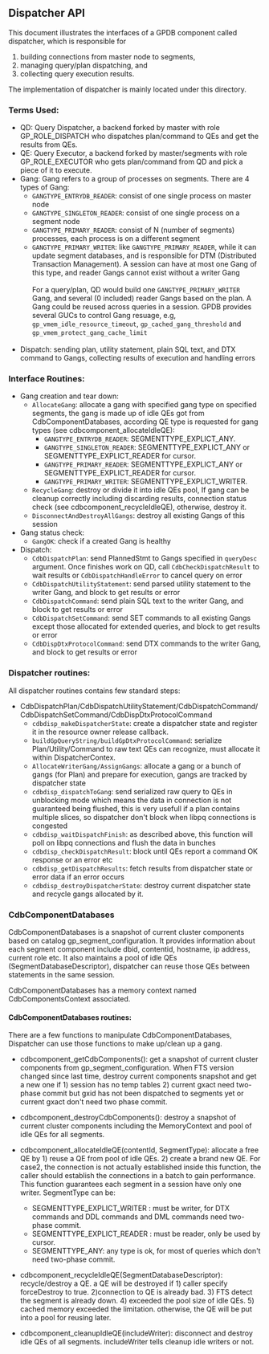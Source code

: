 ## Dispatcher API
This document illustrates the interfaces of a GPDB component called dispatcher, which is responsible for
1) building connections from master node to segments,
2) managing query/plan dispatching, and
3) collecting query execution results.

The implementation of dispatcher is mainly located under this directory.

### Terms Used:
* QD: Query Dispatcher, a backend forked by master with role GP_ROLE_DISPATCH who dispatches plan/command to QEs and get the results from QEs.
* QE: Query Executor, a backend forked by master/segments with role GP_ROLE_EXECUTOR who gets plan/command from QD and pick a piece of it to execute.
* Gang: Gang refers to a group of processes on segments. There are 4 types of Gang:
	* `GANGTYPE_ENTRYDB_READER`: consist of one single process on master node
	* `GANGTYPE_SINGLETON_READER`: consist of one single process on a segment node
	* `GANGTYPE_PRIMARY_READER`: consist of N (number of segments) processes, each process is on a different segment
	* `GANGTYPE_PRIMARY_WRITER`: like `GANGTYPE_PRIMARY_READER`, while it can update segment databases, and is responsible for DTM (Distributed Transaction Management). A session can have at most one Gang of this type, and reader Gangs cannot exist without a writer Gang
<br><br>
For a query/plan, QD would build one `GANGTYPE_PRIMARY_WRITER` Gang, and several (0 included) reader Gangs based on the plan. A Gang could be reused across queries in a session. GPDB provides several GUCs to control Gang resuage, e.g, `gp_vmem_idle_resource_timeout`, `gp_cached_gang_threshold` and `gp_vmem_protect_gang_cache_limit`
<br><br>
* Dispatch: sending plan, utility statement, plain SQL text, and DTX command to Gangs, collecting results of execution and handling errors

### Interface Routines:
* Gang creation and tear down:
	* `AllocateGang`: allocate a gang with specified gang type on specified segments, the gang is made up of idle QEs got from CdbComponentDatabases, according QE type is requested for gang types (see cdbcomponent_allocateIdleQE):
		* `GANGTYPE_ENTRYDB_READER`: SEGMENTTYPE_EXPLICT_ANY. 
		* `GANGTYPE_SINGLETON_READER`: SEGMENTTYPE_EXPLICT_ANY or SEGMENTTYPE_EXPLICT_READER for cursor.
		* `GANGTYPE_PRIMARY_READER`: SEGMENTTYPE_EXPLICT_ANY or SEGMENTTYPE_EXPLICT_READER for cursor.
		* `GANGTYPE_PRIMARY_WRITER`: SEGMENTTYPE_EXPLICT_WRITER.
	* `RecycleGang`: destroy or divide it into idle QEs pool, If gang can be cleanup correctly including discarding results, connection status check (see cdbcomponent_recycleIdleQE), otherwise, destroy it.
	* `DisconnectAndDestroyAllGangs`: destroy all existing Gangs of this session
* Gang status check:
	* `GangOK`: check if a created Gang is healthy
* Dispatch:
	* `CdbDispatchPlan`: send PlannedStmt to Gangs specified in `queryDesc` argument. Once finishes work on QD, call `CdbCheckDispatchResult` to wait results or `CdbDispatchHandleError` to cancel query on error
	* `CdbDispatchUtilityStatement`: send parsed utility statement to the writer Gang, and block to get results or error
	* `CdbDispatchCommand`: send plain SQL text to the writer Gang, and block to get results or error
	* `CdbDispatchSetCommand`: send SET commands to all existing Gangs except those allocated for extended queries, and block to get results or error
	* `CdbDispDtxProtocolCommand`: send DTX commands to the writer Gang, and block to get results or error
	
### Dispatcher routines:
All dispatcher routines contains few standard steps:
* CdbDispatchPlan/CdbDispatchUtilityStatement/CdbDispatchCommand/CdbDispatchSetCommand/CdbDispDtxProtocolCommand
	* `cdbdisp_makeDispatcherState`: create a dispatcher state and register it in the resource owner release callback.
	* `buildGpQueryString/buildGpDtxProtocolCommand`: serialize Plan/Utility/Command to raw text QEs can recognize, must allocate it within DispatcherContex.
	* `AllocateWriterGang/AssignGangs`: allocate a gang or a bunch of gangs (for Plan) and prepare for execution, gangs are tracked by dispatcher state
	* `cdbdisp_dispatchToGang`: send serialized raw query to QEs in unblocking mode which means the data in connection is not guaranteed being flushed, this is very usefull if a plan contains multiple slices, so dispatcher don't block when libpq connections is congested 
	* `cdbdisp_waitDispatchFinish`: as described above, this function will poll on libpq connections and flush the data in bunches 
	* `cdbdisp_checkDispatchResult`: block until QEs report a command OK response or an error etc
	* `cdbdisp_getDispatchResults`: fetch results from dispatcher state or error data if an error occurs
	* `cdbdisp_destroyDispatcherState`: destroy current dispatcher state and recycle gangs allocated by it.

### CdbComponentDatabases
CdbComponentDatabases is a snapshot of current cluster components based on catalog gp_segment_configuration.
It provides information about each segment component include dbid, contentid, hostname, ip address, current role etc.
It also maintains a pool of idle QEs (SegmentDatabaseDescriptor), dispatcher can reuse those QEs between statements in the same session.

CdbComponentDatabases has a memory context named CdbComponentsContext associated.

#### CdbComponentDatabases routines:
There are a few functions to manipulate CdbComponentDatabases, Dispatcher can use those functions to make up/clean up a gang.

* cdbcomponent_getCdbComponents(): get a snapshot of current cluster components from gp_segment_configuration. When FTS version changed since last time, destroy current components snapshot and get a new one if 1) session has no temp tables 2) current gxact need two-phase commit but gxid has not been dispatched to segments yet or current gxact don't need two phase commit.

* cdbcomponent_destroyCdbComponents(): destroy a snapshot of current cluster components including the MemoryContext and pool of idle QEs for all segments.

* cdbcomponent_allocateIdleQE(contentId, SegmentType): allocate a free QE by 1) reuse a QE from pool of idle QEs. 2) create a brand new QE. For case2, the connection is not actually established inside this function, the caller should establish the connections in a batch to gain performance. This function guarantees each segment in a session have only one writer. SegmentType can be:
	* SEGMENTTYPE_EXPLICT_WRITER : must be writer, for DTX commands and DDL commands and DML commands need two-phase commit.
	* SEGMENTTYPE_EXPLICT_READER : must be reader, only be used by cursor.
	* SEGMENTTYPE_ANY: any type is ok, for most of queries which don't need two-phase commit.

* cdbcomponent_recycleIdleQE(SegmentDatabaseDescriptor): recycle/destroy a QE. a QE will be destroyed if 1) caller specify forceDestroy to true. 2)connection to QE is already bad. 3) FTS detect the segment is already down. 4) exceeded the pool size of idle QEs. 5) cached memory exceeded the limitation. otherwise, the QE will be put into a pool for reusing later.

* cdbcomponent_cleanupIdleQE(includeWriter): disconnect and destroy idle QEs of all segments. includeWriter tells cleanup idle writers or not.
